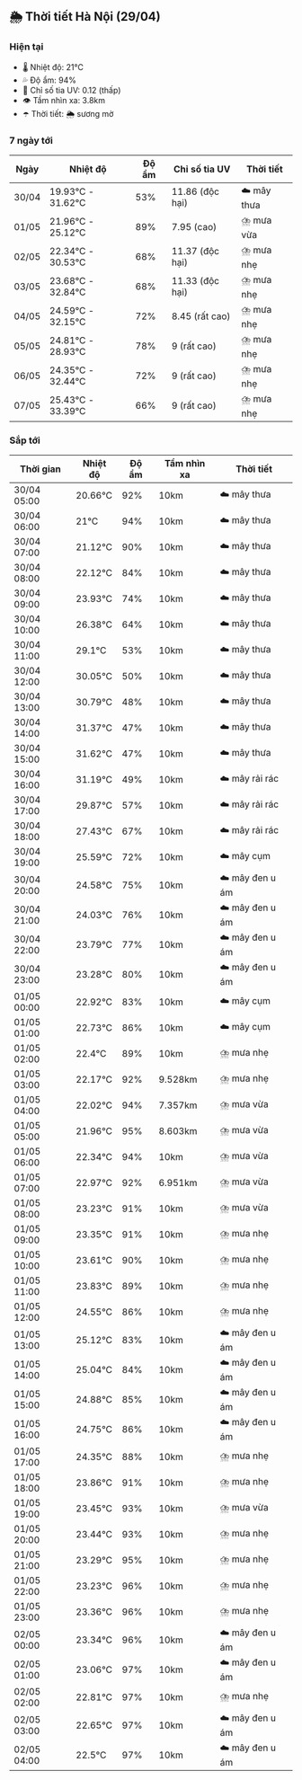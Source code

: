 ## 🌦️ Thời tiết Hà Nội (29/04)

### Hiện tại

- 🌡️ Nhiệt độ: 21℃
- 💦 Độ ẩm: 94%
- 🌟 Chỉ số tia UV: 0.12 (thấp)
- 👁️ Tầm nhìn xa: 3.8km
- ☂️ Thời tiết: 🌦️ sương mờ

### 7 ngày tới

| Ngày | Nhiệt độ | Độ ẩm | Chỉ số tia UV | Thời tiết |
| --- | --- | --- | --- | --- |
| 30/04 | 19.93℃ - 31.62℃ | 53% | 11.86 (độc hại) | ☁️ mây thưa |
| 01/05 | 21.96℃ - 25.12℃ | 89% | 7.95 (cao) | ⛈️ mưa vừa |
| 02/05 | 22.34℃ - 30.53℃ | 68% | 11.37 (độc hại) | ⛈️ mưa nhẹ |
| 03/05 | 23.68℃ - 32.84℃ | 68% | 11.33 (độc hại) | ⛈️ mưa nhẹ |
| 04/05 | 24.59℃ - 32.15℃ | 72% | 8.45 (rất cao) | ⛈️ mưa nhẹ |
| 05/05 | 24.81℃ - 28.93℃ | 78% | 9 (rất cao) | ⛈️ mưa nhẹ |
| 06/05 | 24.35℃ - 32.44℃ | 72% | 9 (rất cao) | ⛈️ mưa nhẹ |
| 07/05 | 25.43℃ - 33.39℃ | 66% | 9 (rất cao) | ⛈️ mưa nhẹ |

### Sắp tới

| Thời gian | Nhiệt độ | Độ ẩm | Tầm nhìn xa | Thời tiết |
| --- | --- | --- | --- | --- |
| 30/04 05:00 | 20.66℃ | 92% | 10km | ☁️ mây thưa |
| 30/04 06:00 | 21℃ | 94% | 10km | ☁️ mây thưa |
| 30/04 07:00 | 21.12℃ | 90% | 10km | ☁️ mây thưa |
| 30/04 08:00 | 22.12℃ | 84% | 10km | ☁️ mây thưa |
| 30/04 09:00 | 23.93℃ | 74% | 10km | ☁️ mây thưa |
| 30/04 10:00 | 26.38℃ | 64% | 10km | ☁️ mây thưa |
| 30/04 11:00 | 29.1℃ | 53% | 10km | ☁️ mây thưa |
| 30/04 12:00 | 30.05℃ | 50% | 10km | ☁️ mây thưa |
| 30/04 13:00 | 30.79℃ | 48% | 10km | ☁️ mây thưa |
| 30/04 14:00 | 31.37℃ | 47% | 10km | ☁️ mây thưa |
| 30/04 15:00 | 31.62℃ | 47% | 10km | ☁️ mây thưa |
| 30/04 16:00 | 31.19℃ | 49% | 10km | ☁️ mây rải rác |
| 30/04 17:00 | 29.87℃ | 57% | 10km | ☁️ mây rải rác |
| 30/04 18:00 | 27.43℃ | 67% | 10km | ☁️ mây rải rác |
| 30/04 19:00 | 25.59℃ | 72% | 10km | ☁️ mây cụm |
| 30/04 20:00 | 24.58℃ | 75% | 10km | ☁️ mây đen u ám |
| 30/04 21:00 | 24.03℃ | 76% | 10km | ☁️ mây đen u ám |
| 30/04 22:00 | 23.79℃ | 77% | 10km | ☁️ mây đen u ám |
| 30/04 23:00 | 23.28℃ | 80% | 10km | ☁️ mây đen u ám |
| 01/05 00:00 | 22.92℃ | 83% | 10km | ☁️ mây cụm |
| 01/05 01:00 | 22.73℃ | 86% | 10km | ☁️ mây cụm |
| 01/05 02:00 | 22.4℃ | 89% | 10km | ⛈️ mưa nhẹ |
| 01/05 03:00 | 22.17℃ | 92% | 9.528km | ⛈️ mưa nhẹ |
| 01/05 04:00 | 22.02℃ | 94% | 7.357km | ⛈️ mưa vừa |
| 01/05 05:00 | 21.96℃ | 95% | 8.603km | ⛈️ mưa vừa |
| 01/05 06:00 | 22.34℃ | 94% | 10km | ⛈️ mưa vừa |
| 01/05 07:00 | 22.97℃ | 92% | 6.951km | ⛈️ mưa vừa |
| 01/05 08:00 | 23.23℃ | 91% | 10km | ⛈️ mưa vừa |
| 01/05 09:00 | 23.35℃ | 91% | 10km | ⛈️ mưa nhẹ |
| 01/05 10:00 | 23.61℃ | 90% | 10km | ⛈️ mưa nhẹ |
| 01/05 11:00 | 23.83℃ | 89% | 10km | ⛈️ mưa nhẹ |
| 01/05 12:00 | 24.55℃ | 86% | 10km | ⛈️ mưa nhẹ |
| 01/05 13:00 | 25.12℃ | 83% | 10km | ☁️ mây đen u ám |
| 01/05 14:00 | 25.04℃ | 84% | 10km | ☁️ mây đen u ám |
| 01/05 15:00 | 24.88℃ | 85% | 10km | ☁️ mây đen u ám |
| 01/05 16:00 | 24.75℃ | 86% | 10km | ☁️ mây đen u ám |
| 01/05 17:00 | 24.35℃ | 88% | 10km | ⛈️ mưa nhẹ |
| 01/05 18:00 | 23.86℃ | 91% | 10km | ⛈️ mưa nhẹ |
| 01/05 19:00 | 23.45℃ | 93% | 10km | ⛈️ mưa vừa |
| 01/05 20:00 | 23.44℃ | 93% | 10km | ⛈️ mưa nhẹ |
| 01/05 21:00 | 23.29℃ | 95% | 10km | ⛈️ mưa nhẹ |
| 01/05 22:00 | 23.23℃ | 96% | 10km | ⛈️ mưa nhẹ |
| 01/05 23:00 | 23.36℃ | 96% | 10km | ⛈️ mưa nhẹ |
| 02/05 00:00 | 23.34℃ | 96% | 10km | ☁️ mây đen u ám |
| 02/05 01:00 | 23.06℃ | 97% | 10km | ☁️ mây đen u ám |
| 02/05 02:00 | 22.81℃ | 97% | 10km | ⛈️ mưa nhẹ |
| 02/05 03:00 | 22.65℃ | 97% | 10km | ☁️ mây đen u ám |
| 02/05 04:00 | 22.5℃ | 97% | 10km | ☁️ mây đen u ám |
